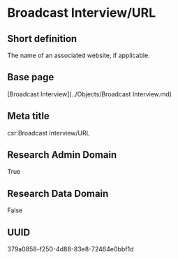 # Broadcast Interview/URL
## Short definition
The name of an associated website, if applicable.
## Base page
[Broadcast Interview](../Objects/Broadcast Interview.md)
## Meta title
csr:Broadcast Interview/URL
## Research Admin Domain
True
## Research Data Domain
False
## UUID
379a0858-f250-4d88-83e8-72464e0bbf1d
